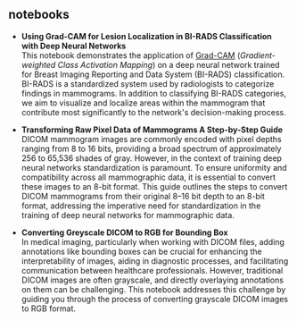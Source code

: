 ## notebooks

- __Using Grad-CAM for Lesion Localization in BI-RADS Classification with Deep Neural Networks__  
  This notebook demonstrates the application of [Grad-CAM](https://qudata.com/en/blog/seeing-through-ais-eyes-the-grad-cam-technique/) (_Gradient-weighted Class Activation Mapping_) on a deep neural network trained for Breast Imaging Reporting and Data System (BI-RADS) classification. BI-RADS is a standardized system used by radiologists to categorize findings in mammograms. In addition to classifying BI-RADS categories, we aim to visualize and localize areas within the mammogram that contribute most significantly to the network's decision-making process.

- __Transforming Raw Pixel Data of Mammograms A Step-by-Step Guide__  
  DICOM mammogram images are commonly encoded with pixel depths ranging from 8 to 16 bits, providing a broad spectrum of approximately 256 to 65,536 shades of gray. However, in the context of training deep neural networks standardization is paramount. To ensure uniformity and compatibility across all mammographic data, it is essential to convert these images to an 8-bit format. This guide outlines the steps to convert DICOM mammograms from their original 8–16 bit depth to an 8-bit format, addressing the imperative need for standardization in the training of deep neural networks for mammographic data.

- __Converting Greyscale DICOM to RGB for Bounding Box__  
  In medical imaging, particularly when working with DICOM files, adding annotations like bounding boxes can be crucial for enhancing the interpretability of images, aiding in diagnostic processes, and facilitating communication between healthcare professionals. However, traditional DICOM images are often grayscale, and directly overlaying annotations on them can be challenging.
This notebook addresses this challenge by guiding you through the process of converting grayscale DICOM images to RGB format.
